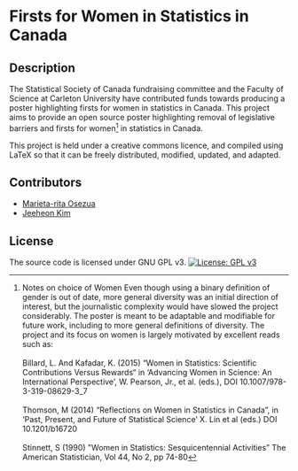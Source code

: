 # Firsts for Women in Statistics in Canada 

## Description
The Statistical Society of Canada fundraising committee and the Faculty of Science at Carleton University have contributed funds towards producing a poster highlighting firsts for women in statistics in Canada. This project aims to provide an open source poster highlighting removal of legislative barriers and firsts for women[^1] in statistics in Canada.

[^1]: Notes on choice of Women
Even though using a binary definition of gender is out of date, more general diversity was an initial direction of interest, but the journalistic complexity would have slowed the project considerably. The poster is meant to be adaptable and modifiable for future work, including to more general definitions of diversity. The project and its focus on women is largely motivated by excellent reads such as: <br/><br/> Billard, L. And Kafadar, K. (2015) “Women in Statistics: Scientific Contributions Versus Rewards“ in ‘Advancing Women in Science: An International Perspective’, W. Pearson, Jr., et al. (eds.), DOI 10.1007/978-3-319-08629-3_7 <br/><br/> Thomson, M (2014) “Reflections on Women in Statistics in Canada”, in ‘Past, Present, and Future of Statistical Science’ X. Lin et al (eds.) DOI 10.1201/b16720 <br/><br/> Stinnett, S (1990) "Women in Statistics: Sesquicentennial Activities” The American Statistician, Vol 44, No 2, pp 74-80

This project is held under a creative commons licence, and compiled using LaTeX so that it can be freely distributed, modified, updated, and adapted.


## Contributors
- [Marieta-rita Osezua](https://www.linkedin.com/in/marietaritaosezua/)
- [Jeeheon Kim](https://www.linkedin.com/in/jeeheon-kim/)

## License
The source code is licensed under GNU GPL v3.
[![License: GPL v3](https://img.shields.io/badge/License-GPLv3-blue.svg)](https://www.gnu.org/licenses/gpl-3.0)